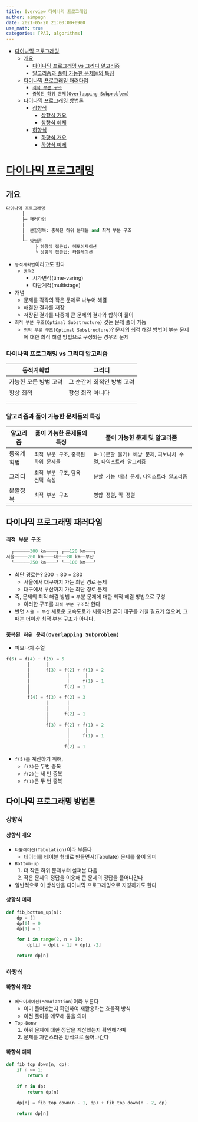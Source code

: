 ```yaml
---
title: 0verview 다이나믹 프로그래밍
author: aimpugn
date: 2021-05-20 21:00:00+0900
use_math: true
categories: [PAI, algorithms]
---
```


- [다이나믹 프로그래밍](#다이나믹-프로그래밍)
  - [개요](#개요)
    - [다이나믹 프로그래밍 vs 그리디 알고리즘](#다이나믹-프로그래밍-vs-그리디-알고리즘)
    - [알고리즘과 풀이 가능한 문제들의 특징](#알고리즘과-풀이-가능한-문제들의-특징)
  - [다이나믹 프로그래밍 패러다임](#다이나믹-프로그래밍-패러다임)
    - [`최적 부분 구조`](#최적-부분-구조)
    - [`중복된 하위 문제(Overlapping Subproblem)`](#중복된-하위-문제overlapping-subproblem)
  - [다이나믹 프로그래밍 방법론](#다이나믹-프로그래밍-방법론)
    - [상향식](#상향식)
      - [상향식 개요](#상향식-개요)
      - [상향식 예제](#상향식-예제)
    - [하향식](#하향식)
      - [하향식 개요](#하향식-개요)
      - [하향식 예제](#하향식-예제)

# [다이나믹 프로그래밍](https://ko.wikipedia.org/wiki/%EB%8F%99%EC%A0%81_%EA%B3%84%ED%9A%8D%EB%B2%95)

## 개요

```py
다이나믹 프로그래밍
      │
      ├─ 패러다임
      │     │
      │  분할정복: 중복된 하위 분제들 and 최적 부분 구조
      │  
      └─ 방법론
           ├ 하향식 접근법: 메모이제이션
           └ 상향식 접근법: 타뷸레이션
```

- `동적계획법`이라고도 한다
  - `동적`?
    - 시가변적(time-varing)
    - 다단계적(multistage)
- 개념
  - 문제를 각각의 작은 문제로 나누어 해결
  - 해결한 결과를 저장
  - 저장된 결과를 나중에 큰 문제의 결과와 합하여 풀이
- `최적 부분 구조(Optimal Substructure)` 갖는 문제 풀이 가능
  - `최적 부분 구조(Optimal Substructure)`? 문제의 최적 해결 방법이 부분 문제에 대한 최적 해결 방법으로 구성되는 경우의 문제

### 다이나믹 프로그래밍 vs 그리디 알고리즘

| 동적계획법            | 그리디                     |
| --------------------- | -------------------------- |
| 가능한 모든 방법 고려 | 그 순간에 최적인 방법 고려 |
| 항상 최적             | 항성 최적 아니다           |
|                       |                            |
|                       |                            |

### 알고리즘과 풀이 가능한 문제들의 특징

| 알고리즘   | 풇이 가능한 문제들의 특징              | 풀이 가능한 문제 및 알고리즘                                       |
| ---------- | -------------------------------------- | ------------------------------------------------------------------ |
| 동적계획법 | `최적 부분 구조`, `중복된 하위 문제들` | `0-1(분할 불가) 배낭 문제`, `피보나치 수열`, `다익스트라 알고리즘` |
| 그리디     | `최적 부분 구조`, `탐욕 선택 속성`     | `분할 가능 배낭 문제`, `다익스트라 알고리즘`                       |
| 분할정복   | `최적 부분 구조`                       | `병합 정렬`, `퀵 정렬`                                             |

## 다이나믹 프로그래밍 패러다임

### `최적 부분 구조`

```py
  ┌──────300 km────┐ ┌──120 km───┐
서울─────200 km────대구──80 km──부산
  └──────250 km────┘ └──100 km───┘
```

- 최단 경로는? 200 + 80 = 280
  - 서울에서 대구까지 가는 최단 경로 문제
  - 대구에서 부산까지 가는 최단 경로 문제
- 즉, 문제의 최적 해결 방법 = 부분 문제에 대한 최적 해결 방법으로 구성
  - 이러한 구조를 `최적 부분 구조`라 한다
- 반면 `서울 - 부산` 새로운 고속도로가 새통되면 굳이 대구를 거칠 필요가 없으며, 그때는 더이상 최적 부분 구조가 아니다.

### `중복된 하위 문제(Overlapping Subproblem)`

- 피보나치 수열

```py
f(5) = f(4) + f(3) = 5
        │      │
        │      f(3) = f(2) + f(1) = 2
        │              │      │
        │              │     f(1) = 1
        │             f(2) = 1
        │
        f(4) = f(3) + f(2) = 3
               │       │
               │       │
               │      f(2) = 1
               │
               f(3) = f(2) + f(1) = 2
                       │      │
                       │     f(1) = 1
                       │
                      f(2) = 1
```

- `f(5)`를 계산하기 위해,
  - `f(3)`은 두번 중복
  - `f(2)`는 세 번 중복
  - `f(1)`은 두 번 중복

## 다이나믹 프로그래밍 방법론

### 상향식

#### 상향식 개요

- `타뷸레이션(Tabulation)`이라 부른다
  - 데이터를 테이블 형태로 만들면서(Tabulate) 문제를 풀이 의미
- `Bottom-up`
  1. 더 작은 하위 문제부터 살펴본 다음
  2. 작은 문제의 정답을 이용해 큰 문제의 정답을 풀어나간다
- 일반적으로 이 방식만을 다이나믹 프로그래밍으로 지칭하기도 한다

#### 상향식 예제

```py
def fib_bottom_up(n):
    dp = []
    dp[0] = 0
    dp[1] = 1

    for i in range(2, n + 1):
        dp[i] = dp[i - 1] + dp[i -2]

    return dp[n]
```

### 하향식

#### 하향식 개요

- `메모이제이션(Memoization)`이라 부른다
  - 이미 풀어봤는지 확인하여 재활용하는 효율적 방식
  - 이전 풀이를 메모해 둠을 의미
- `Top-Donw`
  1. 하위 문제에 대한 정답을 계산했는지 확인해가며
  2. 문제를 자연스러운 방식으로 풀어나간다

#### 하향식 예제

```py
def fib_top_down(n, dp):
    if n <= 1:
        return n
    
    if n in dp:
        return dp[n]
    
    dp[n] = fib_top_down(n - 1, dp) + fib_top_down(n - 2, dp)

    return dp[n]
```
